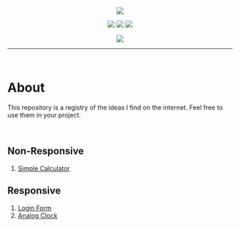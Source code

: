 <p align="center">
  <img src="https://user-images.githubusercontent.com/73148019/118019196-1b6e9980-b32f-11eb-820c-0ec1c901d799.png">
</p>

<p align="center">
  <img src="https://img.shields.io/badge/HTML5-E34F26?style=for-the-badge&logo=html5&logoColor=white">
  <img src="https://img.shields.io/badge/CSS3-1572B6?style=for-the-badge&logo=css3&logoColor=white">
  <img src="https://img.shields.io/badge/JavaScript-323330?style=for-the-badge&logo=javascript&logoColor=F7DF1E">
</p>

<p align="center">
  <img src="https://img.shields.io/badge/Visual_Studio_Code-0078D4?style=for-the-badge&logo=visual%20studio%20code&logoColor=white">
</p>
  
***
 
<br>

# About

This repository is a registry of the ideas I find on the internet. Feel free to use them in your project.

<br>
  
## Non-Responsive

  1. [Simple Calculator](https://github.com/arriaoedu123/web-projetos/tree/main/projeto01-calculadora_simples)

## Responsive

  1. [Login Form](https://github.com/arriaoedu123/web-projetos/tree/main/projeto02-login_form)
  2. [Analog Clock](https://github.com/arriaoedu123/web-projects/tree/main/project03-analog_clock)

<br>
